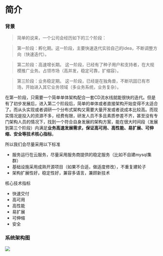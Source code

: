 # 简介

### 背景

> 简单的说来，一个公司会经历如下的三个阶段：

> 第一阶段：孵化期。这一阶段，主要快速迭代实验自己的idea，不断调整方向（快速迭代）。

> 第二阶段：高速增长期。 这一阶段，已经有了种子用户和支持者，在大规模推广业务。占领市场（高并发，稳定可靠，扩缩容）。

> 第三阶段：业务稳定期。 这一阶段，已经是在独角兽，不断巩固已有市场，开始进入其它业务领域（多业务系统，业务复杂）。

在第一阶段，只需要一个简单单体架构配合一套CD流水线就能很快的迭代。但是有了初步发展后，进入第二个阶段后，简单的单体或者直接架构开始变得不太适合了。而从头实现或者调研一个分布式架构又需要大量开发或者说成本比较高。而现实情况是投入的资源不多，经费有限，研发人员不多且素质参差不齐，甚至没有专门架构人员的情况下，找到一个符合自身发展的架构方案，能在很大时间段（发展到第三个阶段）内满足**业务高速发展需求，保证高可用、高性能、易扩展、可伸缩、安全等技术核心指标**。

所以我们会尽量采用以下标准

- 服务运行在云服务，尽量采用服务商提供的稳定服务（比如不自建mysql集群）
- 基础设施采用成熟开源项目（如果不合适，做适度修改），不重复建轮子
- 架构扩展性好，稳定性好，兼容多语言，兼顾新技术

核心技术指标

* 快速交付
* 高可用
* 高性能
* 易扩展
* 可伸缩
* 安全

### 系统架构图
![](http://on-img.com/chart_image/5965c5d7e4b068b0a2445177.png)
